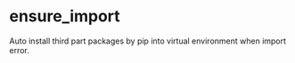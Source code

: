 # ensure_import
Auto install third part packages by pip into virtual environment when import error.
